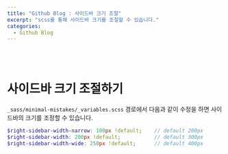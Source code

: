 ```yaml
---
title: "Github Blog : 사이드바 크기 조절"
excerpt: "scss를 통해 사이드바 크기를 조절할 수 있습니다."
categories:
  - Github Blog
---
```


<br>

<br>

# 사이드바 크기 조절하기

`_sass/minimal-mistakes/_variables.scss` 경로에서 다음과 같이 수정을 하면 사이드바의 크기를 조정할 수 있습니다.

```scss
$right-sidebar-width-narrow: 100px !default;    // default 200px
$right-sidebar-width: 200px !default;           // default 300px
$right-sidebar-width-wide: 250px !default;      // default 400px
```

<br>

<br>
